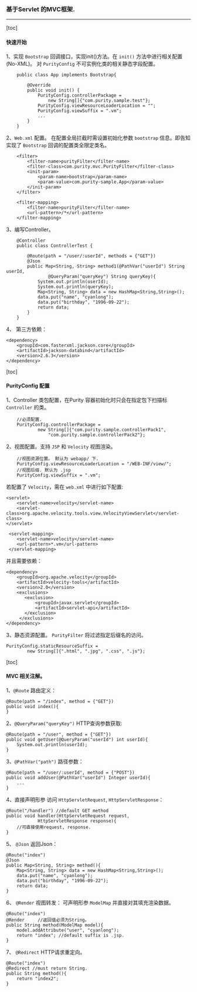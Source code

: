 ### 基于Servlet 的MVC框架.
---

[toc]<H4>快速开始</H4>
	
1、实现 `Bootstrap` 回调接口，实现init()方法。在 `init()` 方法中进行相关配置(No-XML)。 对 `PurityConfig` 不可实例化类的相关静态字段配置。


		public class App implements Bootstrap{

			@Override
			public void init() {
				PurityConfig.controllerPackage = 
					new String[]{"com.purity.sample.test"};
				PurityConfig.viewResourceLoaderLocation = "";
				PurityConfig.viewSuffix = ".vm";
				...									
			}
		}
 

2、`Web.xml` 配置。 在配置全局拦截时需设置初始化参数 `bootstrap` 信息。即告知实现了 `Bootstrap` 回调的配置类全限定类名。
	
		<filter>
			<filter-name>purityFilter</filter-name>
 			<filter-class>com.purity.mvc.PurityFilter</filter-class>
 			<init-param>
 				<param-name>bootstrap</param-name>
 				<param-value>com.purity-sample.App</param-value>
 			</init-param>
 		</filter>
 	
		<filter-mapping>
			<filter-name>purityFilter</filter-name>
			<url-pattern>/*</url-pattern>
		</filter-mapping>
	
3、编写Controller。

		@Controller
		public class ControllerTest {
			
			@Route(path = "/user/:userId", methods = {"GET"})
			@Json
			public Map<String, String> method1(@PathVar("userId") String userId, 
					@QueryParam("queryKey") String queryKey){
				System.out.println(userId);
				System.out.println(queryKey);
				Map<String, String> data = new HashMap<String,String>();
				data.put("name", "cyanlong");
				data.put("birthday", "1996-09-22");
				return data;
			}
		}


4、 第三方依赖：
	
	<dependency>
		<groupId>com.fasterxml.jackson.core</groupId>
		<artifactId>jackson-databind</artifactId>
		<version>2.6.3</version>
	</dependency> 

[toc]<H4> PurityConfig 配置</H4>

1、Controller 类包配置，在Purity 容器初始化时只会在指定包下扫描标 `Controller` 的类。
		
		//必须配置.
		PurityConfig.controllerPackage = 
				new String[]{"com.purity.sample.controllerPack1", 
					"com.purity.sample.controllerPack2"};

2、视图配置。支持 `JSP` 和 `Velocity` 视图渲染。
	
		//视图资源位置。 默认为 webapp/ 下.
		PurityConfig.viewResourceLoaderLocation = "/WEB-INF/view/";
		//视图后缀. 默认为 .jsp
		PurityConfig.viewSuffix = ".vm";

若配置了 `Velocity`，需在 `web.xml` 中进行如下配置:
		
	<servlet>
        <servlet-name>velocity</servlet-name>
        <servlet-class>org.apache.velocity.tools.view.VelocityViewServlet</servlet-class>
	</servlet>

	 <servlet-mapping>
	 	<servlet-name>velocity</servlet-name>
	 	<url-pattern>*.vm</url-pattern>
	 </servlet-mapping>

 并且需要依赖：

	<dependency>
		<groupId>org.apache.velocity</groupId>
		<artifactId>velocity-tools</artifactId>
		<version>2.0</version>
		<exclusions>  
           <exclusion>  
               <groupId>javax.servlet</groupId>  
               <artifactId>servlet-api</artifactId>  
           </exclusion>  
   		 </exclusions>
	</dependency>

3、静态资源配置。 `PurityFilter` 将过滤指定后缀名的访问。
		
	PurityConfig.staticResourceSuffix = 
			new String[]{".html", ".jpg", ".css", ".js"};



[toc]<H4> MVC 相关注解。</H4>

1、`@Route` 路由定义：
	
	@Route(path = "/index", method = {"GET"})
	public void index(){
	}

2、`@QueryParam("queryKey")` HTTP查询参数获取:
	
	@Route(path = "/user", method = {"GET"})
	public void getUser(@QueryParam("userId") int userId){
		System.out.println(userId);
	}

3、`@PathVar("path")` 路径参数：
	
	@Route(path = "/user/:userId", method = {"POST"})
	public void addUser(@PathVar("userId") Integer userId){
		...
	}

4、直接声明形参 访问 `HttpServletRequest`, `HttpServletResponse`：

	@Route("/handler") //default GET method
	public void handler(HttpServletRequest request, 
				HttpServletResponse response){
		//可直接使用request, response.
	}


5、 `@Json` 返回Json：
	
	@Route("index")
	@Json
	public Map<String, String> method(){
		Map<String, String> data = new HashMap<String,String>();
		data.put("name", "cyanlong");
		data.put("birthday", "1996-09-22");
		return data;
	}

6、 `@Render` 视图转发： 可声明形参 `ModelMap` 并直接对其填充渲染数据。 
	
	@Route("index")
	@Render    	//返回值必须为String。
	public String method(ModelMap model){
		model.addAttribute("user", "cyanlong");
		return "index"; //default suffix is .jsp.
	}

7、 `@Redirect` HTTP请求重定向。
	
	@Route("index")
	@Redirect //must return String.
	public String method(){
		return "index2";	
	} 


	